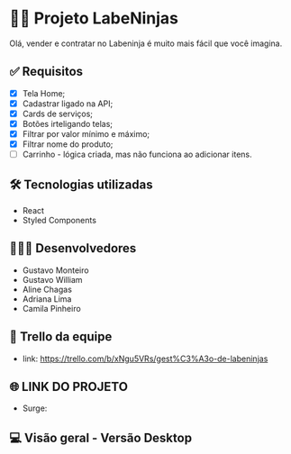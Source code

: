 # 🐱‍👤 Projeto LabeNinjas
Olá, vender e contratar no Labeninja é muito mais fácil que você imagina.

## ✅ Requisitos

- [x] Tela Home;
- [x] Cadastrar ligado na API;
- [x] Cards de serviços;
- [x] Botões irteligando telas;
- [x] Filtrar por valor mínimo e máximo;
- [x] Filtrar nome do produto;
- [ ] Carrinho - lógica criada, mas não funciona ao adicionar itens.

## 🛠 Tecnologias utilizadas
- React
- Styled Components  

## 👩🏻‍💻 Desenvolvedores
- Gustavo Monteiro
- Gustavo William 
- Aline Chagas
- Adriana Lima
- Camila Pinheiro

## 📲 Trello da equipe 
- link: https://trello.com/b/xNgu5VRs/gest%C3%A3o-de-labeninjas

## 🌐 LINK DO PROJETO
- Surge: 


## 💻 Visão geral - Versão Desktop








